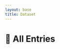 ```yaml
---
layout: base
title: Dataset
---
```


<h1 style="margin-bottom: 2rem;">🧩 All Entries</h1>

<div id="dataset-container"></div>

<script src="/js/dataset.js"></script>
